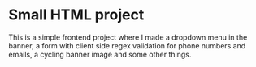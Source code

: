 # Small HTML project
This is a simple frontend project where I made a dropdown menu in the banner, a form with client side regex validation for phone numbers and emails, a cycling banner image and some other things.
